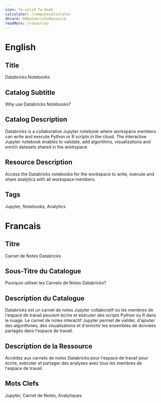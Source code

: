 ```yaml
---
icon: fa-solid fa-book
calculator: /computecalculator
dhcard: DHDatabricksResource
readMore: /resources
---
```


# English

## Title

Databricks Notebooks

## Catalog Subtitle

Why use Databricks Notebooks?

## Catalog Description

Databricks is a collaborative Jupyter notebook where workspace members can write and execute Python or R scripts in the cloud. The interactive Jupyter notebook enables to validate, add algorithms, visualizations and enrich datasets shared in the workspace.

## Resource Description

Access the Databricks notebooks for the workspace to write, execute and share analytics with all workspace members.

## Tags

Jupyter, Notebooks, Analytics

# Francais

## Titre

Carnet de Notes Databricks

## Sous-Titre du Catalogue

Pourquoi utiliser les Carnets de Notes Databricks?

## Description du Catalogue

Databricks est un carnet de notes Jupyter collaboratif où les membres de l'espace de travail peuvent écrire et exécuter des scripts Python ou R dans le nuage. Le carnet de notes interactif Jupyter permet de valider, d'ajouter des algorithmes, des visualisations et d'enrichir les ensembles de données partagés dans l'espace de travail.

## Description de la Ressource

Accédez aux carnets de notes Databricks pour l'espace de travail pour écrire, exécuter et partager des analyses avec tous les membres de l'espace de travail.

## Mots Clefs

Jupyter, Carnet de Notes, Analytiques
